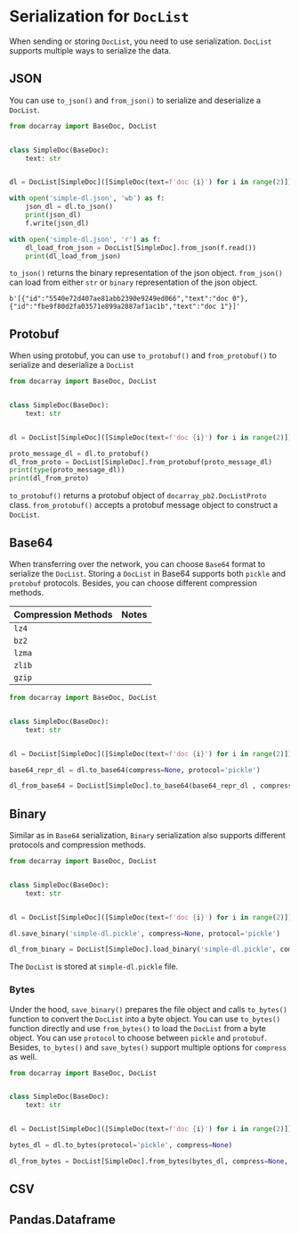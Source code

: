 # Serialization for `DocList`
When sending or storing `DocList`, you need to use serialization. `DocList` supports multiple ways to serialize the data.

## JSON
You can use `to_json()` and `from_json()` to serialize and deserialize a `DocList`.

```python
from docarray import BaseDoc, DocList


class SimpleDoc(BaseDoc):
    text: str


dl = DocList[SimpleDoc]([SimpleDoc(text=f'doc {i}') for i in range(2)])

with open('simple-dl.json', 'wb') as f:
    json_dl = dl.to_json()
    print(json_dl)
    f.write(json_dl)

with open('simple-dl.json', 'r') as f:
    dl_load_from_json = DocList[SimpleDoc].from_json(f.read())
    print(dl_load_from_json)
```

`to_json()` returns the binary representation of the json object. `from_json()` can load from either `str` or `binary` representation of the json object.

```output
b'[{"id":"5540e72d407ae81abb2390e9249ed066","text":"doc 0"},{"id":"fbe9f80d2fa03571e899a2887af1ac1b","text":"doc 1"}]'
```

## Protobuf
When using protobuf, you can use `to_protobuf()` and `from_protobuf()` to serialize and deserialize a `DocList`

```python
from docarray import BaseDoc, DocList


class SimpleDoc(BaseDoc):
    text: str


dl = DocList[SimpleDoc]([SimpleDoc(text=f'doc {i}') for i in range(2)])

proto_message_dl = dl.to_protobuf()
dl_from_proto = DocList[SimpleDoc].from_protobuf(proto_message_dl)
print(type(proto_message_dl))
print(dl_from_proto)
```

`to_protobuf()` returns a protobuf object of `docarray_pb2.DocListProto` class. `from_protobuf()` accepts a protobuf message object to construct a `DocList`.

## Base64
When transferring over the network, you can choose `Base64` format to serialize the `DocList`.
Storing a `DocList` in Base64 supports both `pickle` and `protobuf` protocols. Besides, you can choose different compression methods.


| Compression Methods | Notes |
| --- |-------|
| `lz4` |       |
| `bz2` |       |
| `lzma` |       |
| `zlib` |       |
| `gzip` |       |

```python
from docarray import BaseDoc, DocList


class SimpleDoc(BaseDoc):
    text: str


dl = DocList[SimpleDoc]([SimpleDoc(text=f'doc {i}') for i in range(2)])

base64_repr_dl = dl.to_base64(compress=None, protocol='pickle')

dl_from_base64 = DocList[SimpleDoc].to_base64(base64_repr_dl , compress=None, protocol='pickle')
```

## Binary
Similar as in `Base64` serialization, `Binary` serialization also supports different protocols and compression methods.

```python
from docarray import BaseDoc, DocList


class SimpleDoc(BaseDoc):
    text: str


dl = DocList[SimpleDoc]([SimpleDoc(text=f'doc {i}') for i in range(2)])

dl.save_binary('simple-dl.pickle', compress=None, protocol='pickle')

dl_from_binary = DocList[SimpleDoc].load_binary('simple-dl.pickle', compress=None, protocol='pickle')
```

The `DocList` is stored at `simple-dl.pickle` file.

### Bytes
Under the hood, `save_binary()` prepares the file object and calls `to_bytes()` function to convert the `DocList` into a byte object. You can use `to_bytes()` function directly and use `from_bytes()` to load the `DocList` from a byte object. You can use `protocol` to choose between `pickle` and `protobuf`. Besides, `to_bytes()`  and `save_bytes()` support multiple options for `compress` as well. 

```python
from docarray import BaseDoc, DocList


class SimpleDoc(BaseDoc):
    text: str


dl = DocList[SimpleDoc]([SimpleDoc(text=f'doc {i}') for i in range(2)])

bytes_dl = dl.to_bytes(protocol='pickle', compress=None)

dl_from_bytes = DocList[SimpleDoc].from_bytes(bytes_dl, compress=None, protocol='pickle')
```


## CSV


## Pandas.Dataframe